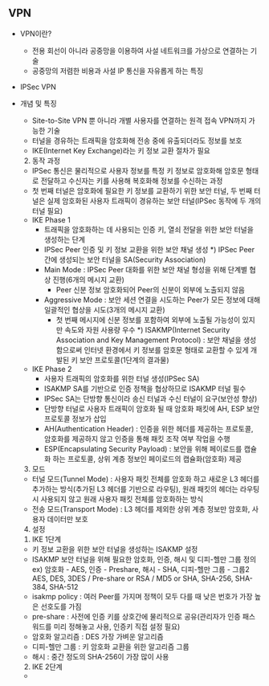 ## VPN
* VPN이란?
   - 전용 회선이 아니라 공중망을 이용하여 사설 네트워크를 가상으로 연결하는 기술
   - 공중망의 저렴한 비용과 사설 IP 통신을 자유롭게 하는 특징

* IPSec VPN
 - 개념 및 특징
   - Site-to-Site VPN 뿐 아니라 개별 사용자를 연결하는 원격 접속 VPN까지 가능한 기술
   - 터널을 경유하는 트래픽을 암호화해 전송 중에 유출되더라도 정보를 보호
   - IKE(Internet Key Exchange)라는 키 정보 교환 절차가 필요 
   2) 동작 과정
   - IPSec 통신은 물리적으로 사용자 정보를 특정 키 정보로 암호화해 암호문 형태로 전달하고 수신자는 키를 사용해 복호화해 정보를 수신하는 과정
   - 첫 번째 터널은 암호화에 필요한 키 정보를 교환하기 위한 보안 터널, 두 번째 터널은 실제 암호화된 사용자 트래픽이 경유하는 보안 터널(IPSec 동작에 두 개의 터널 필요)
   - IKE Phase 1
     - 트래픽을 암호화하는 데 사용되는 인증 키, 열쇠 전달을 위한 보안 터널을 생성하는 단계
     - IPSec Peer 인증 및 키 정보 교환을 위한 보안 채널 생성
     *) IPSec Peer 간에 생성되는 보안 터널을 SA(Security Association)
     - Main Mode : IPSec Peer 대화를 위한 보안 채널 형성을 위해 단계별 협상 진행(6개의 메시지 교환)
        - Peer 신분 정보 암호화되어 Peer의 신분이 외부에 노출되지 않음
     - Aggressive Mode : 보안 세션 연결을 시도하는 Peer가 모든 정보에 대해 일괄적인 협상을 시도(3개의 메시지 교환)
        - 첫 번째 메시지에 신분 정보를 포함하여 외부에 노출될 가능성이 있지만 속도와 자원 사용량 우수
      *) ISAKMP(Internet Security Association and Key Management Protocol) : 보안 채널을 생성함으로써 인터넷 환경에서 키 정보를 암호문 형태로 교환할 수 있게 개발된 키 보안 프로토콜(1단계의 결과물)
   - IKE Phase 2 
      - 사용자 트래픽의 암호화를 위한 터널 생성(IPSec SA)
      -  ISAKMP SA를 기반으로 인증 정책을 협상하므로 ISAKMP 터널 필수
      - IPSec SA는 단방향 통신이라 송신 터널과 수신 터널이 요구(보안성 향상)
      - 단방향 터널로 사용자 트래픽이 암호화 될 때 암호화 패킷에 AH, ESP 보안 프로토콜 정보가 삽입
      - AH(Authentication Header) : 인증을 위한 헤더를 제공하는 프로토콜, 암호화를 제공하지 않고 인증을 통해 패킷 조작 여부 작업을 수행
      - ESP(Encapsulating Security Payload) : 보안을 위해 페이로드를 캡슐화 하는 프로토콜, 상위 계층 정보인 페이로드의 캡슐화(암호화) 제공
   3) 모드
    - 터널 모드(Tunnel Mode) : 사용자 패킷 전체를 암호화 하고 새로운 L3 헤더를 추가하는 방식(추가된 L3 헤더를 기반으로 라우팅), 원래 패킷의 헤더는 라우팅 시 사용되지 않고 원래 사용자 패킷 전체를 암호화하는 방식
    - 전송 모드(Transport Mode) : L3 헤더를 제외한 상위 계층 정보만 암호화, 사용자 데이터만 보호

   4) 설정
    1. IKE 1단계
    - 키 정보 교환을 위한 보안 터널을 생성하는 ISAKMP 설정
    - ISAKMP 보안 터널을 위해 필요한 암호화, 인증, 해시 및 디피-헬만 그룹 정의
    ex) 암호화 - AES, 인증 - Preshare, 해시 - SHA, 디피-헬만 그룹 - 그룹2
    AES, DES, 3DES / Pre-share or RSA / MD5 or SHA, SHA-256, SHA-384, SHA-512
    - isakmp policy : 여러 Peer를 가지며 정책이 모두 다를 때 낮은 번호가 가장 높은 선호도를 가짐
    - pre-share : 사전에 인증 키를 상호간에 물리적으로 공유(관리자가 인증 패스워드를 미리 정해놓고 사용, 인증키 직접 설정 필요)
    - 암호화 알고리즘 : DES 가장 가벼운 알고리즘
    - 디피-헬만 그룹 : 키 암호화 교환을 위한 알고리즘 그룹
    - 해시 : 중간 정도의 SHA-256이 가장 많이 사용
    2. IKE 2단계
    - 
